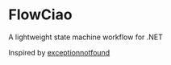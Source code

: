 # FlowCiao

A lightweight state machine workflow for .NET

Inspired by [exceptionnotfound](https://exceptionnotfound.net/)
